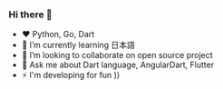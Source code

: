 ### Hi there 👋

- ❤️ Python, Go, Dart
- 🌱 I’m currently learning 日本語
- 👯 I’m looking to collaborate on open source project
- 💬 Ask me about Dart language, AngularDart, Flutter
- ⚡ I'm developing for fun ))
